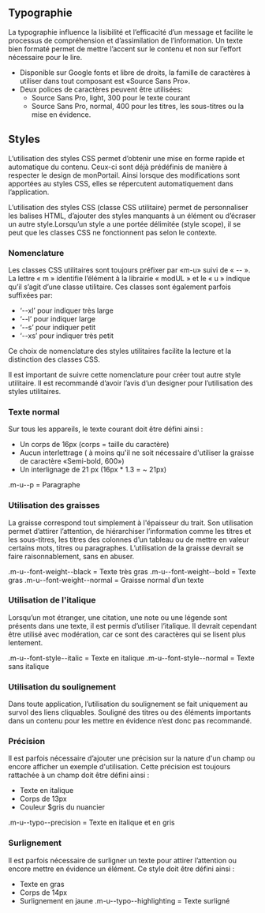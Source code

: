 ## Typographie
La typographie influence la lisibilité et l’efficacité d’un message et facilite le processus de compréhension et d’assimilation de l’information. Un texte bien formaté permet de mettre l’accent sur le contenu et non sur l’effort nécessaire pour le lire.
* Disponible sur  Google fonts et libre de droits, la famille de caractères à utiliser dans tout composant est «Source Sans Pro».
* Deux polices de caractères peuvent être utilisées:
    * Source Sans Pro, light, 300 pour le texte courant
    * Source Sans Pro, normal, 400 pour les titres, les  sous-titres ou la mise en évidence.

## Styles
L’utilisation des styles CSS permet d’obtenir une mise en forme rapide et automatique du contenu. Ceux-ci sont déjà prédéfinis de manière à respecter le design de monPortail. Ainsi lorsque des modifications sont apportées au styles CSS, elles se répercutent automatiquement dans l’application.

L’utilisation des styles CSS (classe CSS utilitaire) permet de personnaliser les balises HTML, d’ajouter des styles manquants à un élément ou d’écraser un autre style.Lorsqu’un style a une portée délimitée (style scope), il se peut que les classes CSS ne fonctionnent pas selon le contexte.

### Nomenclature
Les classes CSS utilitaires sont toujours préfixer par «m-u» suivi de « -- ». La lettre « m » identifie l’élément à la librairie « modUL » et le « u » indique qu’il s’agit d’une classe utilitaire. Ces classes sont également parfois suffixées par:
* ‘--xl’ pour indiquer très large
* ‘--l’ pour indiquer large
* ‘--s’ pour indiquer petit
* ‘--xs’ pour indiquer très petit

Ce choix de nomenclature des styles utilitaires facilite la lecture et la distinction des classes CSS.

Il est important de suivre cette nomenclature pour créer tout autre style utilitaire. Il est recommandé d’avoir l’avis d’un designer pour l’utilisation des styles utilitaires.

### Texte normal

Sur tous les appareils, le texte courant doit être défini ainsi :
* Un corps de 16px (corps = taille du caractère)
* Aucun interlettrage ( à moins qu'il ne soit nécessaire d'utiliser la graisse de caractère «Semi-bold, 600»)
* Un interlignage de 21 px (16px * 1.3  = ~ 21px)

.m-u--p  = Paragraphe

### Utilisation des graisses

La graisse correspond tout simplement à l'épaisseur du trait. Son utilisation permet d’attirer l’attention, de hiérarchiser l’information comme les titres et les sous-titres, les titres des colonnes d’un tableau ou de mettre en valeur certains mots, titres ou paragraphes. L’utilisation de la graisse devrait se faire raisonnablement, sans en abuser.

.m-u--font-weight--black  = Texte très gras
.m-u--font-weight--bold  = Texte gras
.m-u--font-weight--normal  = Graisse normal d’un texte

### Utilisation de l'italique
Lorsqu’un mot étranger, une citation, une note ou une légende sont présents dans une texte, il est permis d’utiliser l’italique. Il devrait cependant être utilisé avec modération, car ce sont des caractères qui se lisent plus lentement.

.m-u--font-style--italic  = Texte en italique
.m-u--font-style--normal = Texte sans italique

### Utilisation du soulignement
Dans toute application, l’utilisation du soulignement se fait uniquement au survol des liens cliquables. Souligné des titres ou des éléments importants dans un contenu pour les mettre en évidence n’est donc pas recommandé.


### Précision
Il est parfois nécessaire d’ajouter une précision sur la nature d'un champ ou encore afficher un exemple d'utilisation. Cette précision est toujours rattachée à un champ doit être défini ainsi :
* Texte en italique
* Corps de 13px
* Couleur $gris du nuancier

.m-u--typo--precision  = Texte en italique et en gris

### Surlignement
Il est parfois nécessaire de surligner un texte pour attirer l’attention ou encore mettre en évidence un élément. Ce style doit être défini ainsi :
* Texte  en gras
* Corps de 14px
* Surlignement en jaune
 .m-u--typo--highlighting  = Texte surligné
